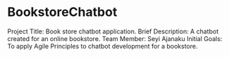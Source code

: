 # BookstoreChatbot
Project Title: Book store chatbot application.
Brief Description: A chatbot created for an online bookstore.
Team Member: Seyi Ajanaku
Initial Goals: To apply Agile Principles to chatbot development for a bookstore.

